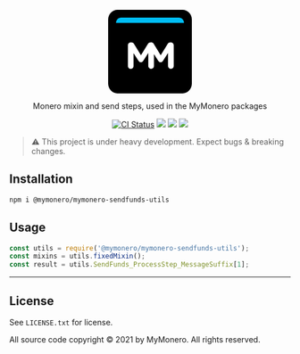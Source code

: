 <p align="center">
  <svg width="150" height="150" viewBox="0 0 150 150" fill="none" xmlns="http://www.w3.org/2000/svg">
<path fill-rule="evenodd" clip-rule="evenodd" d="M0 17.648C0 7.90128 7.43852 0 16.6257 0H133.374C142.556 0 150 7.90602 150 17.648V132.352C150 142.099 142.561 150 133.374 150H16.6257C7.4436 150 0 142.094 0 132.352V17.648Z" fill="black"/>
<path fill-rule="evenodd" clip-rule="evenodd" d="M35.4404 100.954C35.4404 103.754 37.6404 105.954 40.4404 105.954C43.2404 105.954 45.5071 103.754 45.5071 100.954V77.7544L54.3738 91.4211C55.4404 93.0211 56.7738 94.0211 58.6404 94.0211C60.5071 94.0211 61.8404 93.0211 62.9071 91.4211L71.9071 77.5544V100.821C71.9071 103.621 74.1738 105.954 76.9738 105.954C79.8404 105.954 82.1071 103.688 82.1071 100.821V63.7544C82.1071 60.8878 79.8404 58.6211 76.9738 58.6211H75.8404C73.7738 58.6211 72.3071 59.4878 71.2404 61.2211L58.7738 81.4878L46.3738 61.2878C45.4404 59.7544 43.9071 58.6211 41.7071 58.6211H40.5738C37.7071 58.6211 35.4404 60.8878 35.4404 63.7544V100.954Z" fill="white"/>
<path fill-rule="evenodd" clip-rule="evenodd" d="M80.9104 100.954V77.7544L89.777 91.4211C90.8437 93.0211 92.177 94.0211 94.0437 94.0211C95.9103 94.0211 97.2437 93.0211 98.3103 91.4211L107.31 77.5544V100.821C107.31 103.621 109.577 105.954 112.377 105.954C115.244 105.954 117.51 103.688 117.51 100.821V63.7544C117.51 60.8878 115.244 58.6211 112.377 58.6211H111.244C109.177 58.6211 107.71 59.4878 106.644 61.2211L94.177 81.4878L81.777 61.2878C80.8437 59.7544 79.3104 58.6211 77.1104 58.6211C77.1104 58.6211 80.9104 103.754 80.9104 100.954Z" fill="white"/>
<path d="M14.0625 23.4375C14.0625 18.2598 18.2598 14.0625 23.4375 14.0625H126.563C131.74 14.0625 135.938 18.2598 135.938 23.4375V23.4375H14.0625V23.4375Z" fill="#00BDF4"/>
</svg>
</p>

<p align="center">
  Monero mixin and send steps, used in the MyMonero packages
</p>

<p align="center">
  <a href="https://github.com/mymonero/mymonero-utils/actions?query=branch%3Amaster+workflow%3Aci"><img alt="CI Status" src="https://github.com/mymonero/mymonero-utils/workflows/ci/badge.svg?branch=master"></a>
  <a href="https://snyk.io/test/github/mymonero/mymonero-utils"><img src="https://snyk.io/test/github/mymonero/mymonero-utils/badge.svg"></a>
  <a href="https://opensource.org/licenses/BSD-3-Clause"><img src="https://img.shields.io/badge/License-BSD%203--Clause-blue.svg"></a>
  <a href="https://npmjs.com/package/@mymonero/mymonero-sendfunds-utils"><img src="https://img.shields.io/npm/dt/@mymonero/mymonero-sendfunds-utils.svg"></a>
</p>

> :warning: This project is under heavy development. Expect bugs & breaking changes.

## Installation

```bash
npm i @mymonero/mymonero-sendfunds-utils
```

## Usage

```js
const utils = require('@mymonero/mymonero-sendfunds-utils');
const mixins = utils.fixedMixin();
const result = utils.SendFunds_ProcessStep_MessageSuffix[1];
```

-----

## License

See `LICENSE.txt` for license.

All source code copyright © 2021 by MyMonero. All rights reserved.